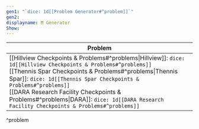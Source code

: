 ```yaml
---
gen1: "`dice: 1d[[Problem Generator#^problem]]`"
gen2: 
displayname: ❗❗ Generator
Show:
---
```


| Problem |
| ---- |
| [[Hillview Checkpoints & Problems#^problems\|Hillview]]: `dice: 1d[[Hillview Checkpoints & Problems#^problems]]`<br>[[Thennis Spar Checkpoints & Problems#^problems\|Thennis Spar]]: `dice: 1d[[Thennis Spar Checkpoints & Problems#^problems]]`<br>[[DARA Research Facility Checkpoints & Problems#^problems\|DARA]]: `dice: 1d[[DARA Research Facility Checkpoints & Problems#^problems]]`  |
^problem
